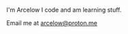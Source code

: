 I'm Arcelow
I code and am learning stuff.

Email me at arcelow@proton.me
<!---
Arcelow/Arcelow is a ✨ special ✨ repository because its `README.md` (this file) appears on your GitHub profile.
You can click the Preview link to take a look at your changes.
--->
